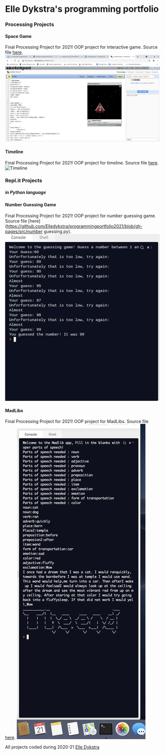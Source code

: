 # Elle Dykstra's programming portfolio

### Processing Projects

#### Space Game
Final Processing Project for 2021! OOP project for interactive game. Source file [here](https://github.com/Elledykstra/programmingportfolio2021/blob/gh-pages/src/sketch_5_1_spaceship%20(3).pde).
![SpaceGame](https://github.com/Elledykstra/programmingportfolio2021/blob/gh-pages/images/spacegame.png?raw=true)

#### Timeline
Final Processing Project for 2021! OOP project for timeline. Source file [here](https://github.com/Elledykstra/programmingportfolio2021/blob/gh-pages/src/computer_timeline.pde).
![Timeline](https://github.com/Elledykstra/programmingportfolio2021/blob/gh-pages/images/timeline.png?raw=true)


### Repl.it Projects
##### in Python language

#### Number Guessing Game
Final Processing Project for 2021! OOP project for number guessing game. Source file [here](https://github.com/Elledykstra/programmingportfolio2021/blob/gh-pages/src/number guessing.py).
![Numberguessing](https://github.com/Elledykstra/programmingportfolio2021/blob/gh-pages/images/numberguessing.png?raw=true)

#### MadLibs
Final Processing Project for 2021! OOP project for MadLibs. Source file [here](https://github.com/Elledykstra/programmingportfolio2021/blob/gh-pages/src/madlibs.py).
![Madlibs](https://github.com/Elledykstra/programmingportfolio2021/blob/gh-pages/images/madlib.png?raw=true)


All projects coded during 2020-21 [Elle Dykstra](mailto:elledyks@granitesd.org)

